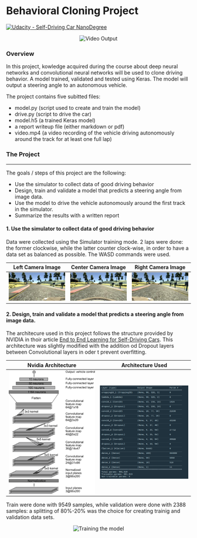 # Behavioral Cloning Project

[![Udacity - Self-Driving Car NanoDegree](https://s3.amazonaws.com/udacity-sdc/github/shield-carnd.svg)](http://www.udacity.com/drive)

[//]: # (Image References)

[image0]: ./write_up_images/center.png "Center Camera Image"
[image1]: ./write_up_images/left.png "Left Camera Image"
[image2]: ./write_up_images/right.png "Right Camera Image"
[image3]: ./write_up_images/nvidia.png "Nvidia Architecture"
[image4]: ./write_up_images/architecture.png "Architecture Used"
[image5]: ./write_up_images/training_workspace1.png "Training 1"
[image6]: ./write_up_images/training_workspace2.png "Training"
[video0]: ./write_up_images/video.gif "Final video"

<p align="center">
	<img src="/write_up_images/video.gif" alt="Video Output"
	title="Video Output"  />
</p>

### Overview

In this project, kowledge acquired during the course about deep neural networks and convolutional neural networks will be used to clone driving behavior. A model  trained, validated and tested using Keras. The model will output a steering angle to an autonomous vehicle.


The project contains five subitted files: 
* model.py (script used to create and train the model)
* drive.py (script to drive the car)
* model.h5 (a trained Keras model)
* a report writeup file (either markdown or pdf)
* video.mp4 (a video recording of the vehicle driving autonomously around the track for at least one full lap)


### The Project
---
The goals / steps of this project are the following:
* Use the simulator to collect data of good driving behavior 
* Design, train and validate a model that predicts a steering angle from image data.
* Use the model to drive the vehicle autonomously around the first track in the simulator.
* Summarize the results with a written report

#### 1. Use the simulator to collect data of good driving behavior 

Data were collected using the Simulator training mode. 2 laps were done: the former clockwise, while the latter counter clock-wise, in order to have a data set as balanced as possible.
The WASD commands were used.

Left Camera Image           | Center Camera Image             | Right Camera Image
:-------------------------:|:-------------------------:|:-------------------------:
![alt text][image1] |       ![alt text][image0] |      ![alt text][image2] 

#### 2. Design, train and validate a model that predicts a steering angle from image data.

The architecure used in this project follows the structure provided by NVIDIA in thoir article [End to End Learning for Self-Driving Cars](https://arxiv.org/pdf/1604.07316v1.pdf). 
This architecture was slightly modified with the addition od Dropout layers between Convolutional layers in oder t prevent overfitting.

Nvidia Architecture         | Architecture Used          
:-------------------------:|:-------------------------:|
![alt text][image3] |       ![alt text][image4] 

Train were done with 9549 samples, while validation were done with 2388 samples: a splitting of 80%-20% was the choice for creating trainig and validation data sets.


<p align="center">
	<img src=[image5] alt="Training the model"
	title="Training the model"  />
</p>

